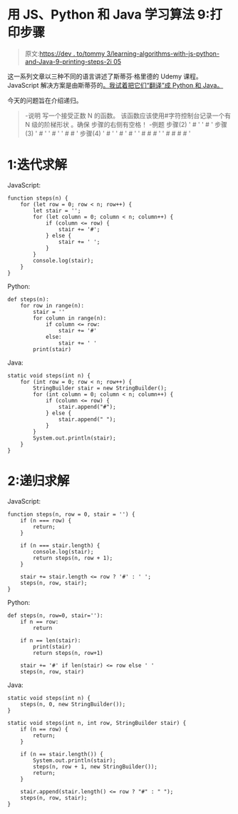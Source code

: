 # 用 JS、Python 和 Java 学习算法 9:打印步骤

> 原文:[https://dev . to/tommy 3/learning-algorithms-with-js-python-and-Java-9-printing-steps-2i 05](https://dev.to/tommy3/learning-algorithms-with-js-python-and-java-9-printing-steps-2i05)

这一系列文章以三种不同的语言讲述了斯蒂芬·格里德的 Udemy 课程。JavaScript 解决方案是由斯蒂芬的[。我试着把它们“翻译”成 Python 和 Java。](https://github.com/StephenGrider/AlgoCasts/blob/master/completed_exercises/)

今天的问题旨在介绍递归。

> -说明
> 写一个接受正数 N 的函数。
> 该函数应该使用#字符控制台记录一个有 N 级的阶梯形状
> 。确保
> 步骤的右侧有空格！
> -例题
> 步骤(2)
> ' # '
> ' # '
> 步骤(3)
> ' # '
> ' # '
> ' # # '
> 步骤(4)
> ' # '
> ' # ' # '
> ' # # # '
> ' # # # # '

# 1:迭代求解

JavaScript:

```
function steps(n) {
    for (let row = 0; row < n; row++) {
        let stair = '';
        for (let column = 0; column < n; column++) {
            if (column <= row) {
                stair += '#';
            } else {
                stair += ' ';
            }
        }
        console.log(stair);
    }
} 
```

Python:

```
def steps(n):
    for row in range(n):
        stair = ''
        for column in range(n):
            if column <= row:
                stair += '#'
            else:
                stair += ' '
        print(stair) 
```

Java:

```
static void steps(int n) {
    for (int row = 0; row < n; row++) {
        StringBuilder stair = new StringBuilder();
        for (int column = 0; column < n; column++) {
            if (column <= row) {
                stair.append("#");
            } else {
                stair.append(" ");
            }
        }
        System.out.println(stair);
    }
} 
```

# 2:递归求解

JavaScript:

```
function steps(n, row = 0, stair = '') {
    if (n === row) {
        return;
    }

    if (n === stair.length) {
        console.log(stair);
        return steps(n, row + 1);
    }

    stair += stair.length <= row ? '#' : ' ';
    steps(n, row, stair);
} 
```

Python:

```
def steps(n, row=0, stair=''):
    if n == row:
        return

    if n == len(stair):
        print(stair)
        return steps(n, row+1)

    stair += '#' if len(stair) <= row else ' '
    steps(n, row, stair) 
```

Java:

```
static void steps(int n) {
    steps(n, 0, new StringBuilder());
}

static void steps(int n, int row, StringBuilder stair) {
    if (n == row) {
        return;
    }

    if (n == stair.length()) {
        System.out.println(stair);
        steps(n, row + 1, new StringBuilder());
        return;
    }

    stair.append(stair.length() <= row ? "#" : " ");
    steps(n, row, stair);
} 
```